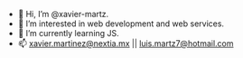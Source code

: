 - 👋 Hi, I’m @xavier-martz.
- 👀 I’m interested in web development and web services.
- 🌱 I’m currently learning JS.
- 📫 xavier.martinez@nextia.mx || luis.martz7@hotmail.com
